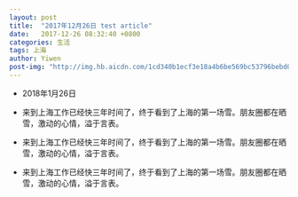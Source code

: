 ```yaml
---
layout: post
title:  "2017年12月26日 test article"
date:   2017-12-26 08:32:40 +0800
categories: 生活
tags: 上海
author: Yiwen
post-img: "http://img.hb.aicdn.com/1cd340b1ecf3e18a4b6be569bc53796bebd0792943f42-jXYqeA_fw658"
---
```


- 2018年1月26日

- 来到上海工作已经快三年时间了，终于看到了上海的第一场雪。朋友圈都在晒雪，激动的心情，溢于言表。

- 来到上海工作已经快三年时间了，终于看到了上海的第一场雪。朋友圈都在晒雪，激动的心情，溢于言表。

- 来到上海工作已经快三年时间了，终于看到了上海的第一场雪。朋友圈都在晒雪，激动的心情，溢于言表。